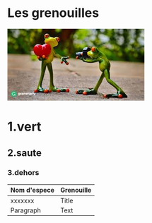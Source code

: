 # Les grenouilles
  ![photo de grenouille](images.jfif)
# 1.vert
## 2.saute
### 3.dehors

| Nom d'espece |  Grenouille |
| ----------- | ----------- |
| xxxxxxx | Title |
| Paragraph | Text |
